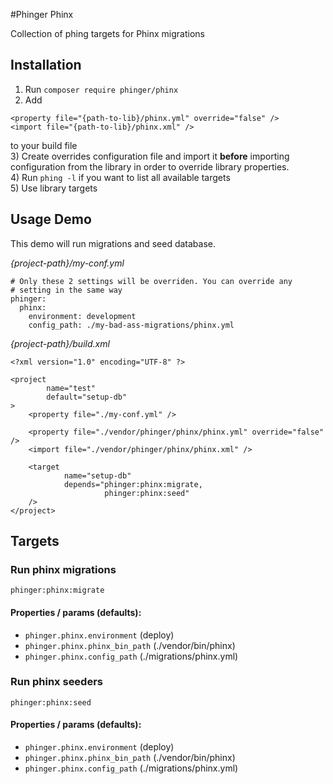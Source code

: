 #Phinger Phinx

Collection of phing targets for Phinx migrations

## Installation

1) Run `composer require phinger/phinx`  
2) Add  
```
<property file="{path-to-lib}/phinx.yml" override="false" />
<import file="{path-to-lib}/phinx.xml" />
```
to your build file  
3) Create overrides configuration file and import it __before__ importing configuration from the library in order to override library properties.  
4) Run `phing -l` if you want to list all available targets  
5) Use library targets  

## Usage Demo

This demo will run migrations and seed database.  

_{project-path}/my-conf.yml_
```
# Only these 2 settings will be overriden. You can override any
# setting in the same way
phinger:
  phinx:
    environment: development
    config_path: ./my-bad-ass-migrations/phinx.yml
```

_{project-path}/build.xml_
```
<?xml version="1.0" encoding="UTF-8" ?>

<project
        name="test"
        default="setup-db"
>
    <property file="./my-conf.yml" />
    
    <property file="./vendor/phinger/phinx/phinx.yml" override="false" />
    <import file="./vendor/phinger/phinx/phinx.xml" />
    
    <target
            name="setup-db"
            depends="phinger:phinx:migrate,
                     phinger:phinx:seed"
    />
</project>
```

## Targets

### Run phinx migrations
`phinger:phinx:migrate`  

#### Properties / params (defaults):
* `phinger.phinx.environment`    (deploy)  
* `phinger.phinx.phinx_bin_path` (./vendor/bin/phinx)  
* `phinger.phinx.config_path`    (./migrations/phinx.yml)  

### Run phinx seeders
`phinger:phinx:seed`  

#### Properties / params (defaults):
* `phinger.phinx.environment`    (deploy)  
* `phinger.phinx.phinx_bin_path` (./vendor/bin/phinx)  
* `phinger.phinx.config_path`    (./migrations/phinx.yml)  
